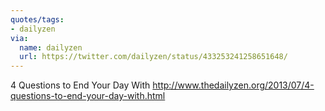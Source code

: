 ```yaml
---
quotes/tags:
- dailyzen
via:
  name: dailyzen
  url: https://twitter.com/dailyzen/status/433253241258651648/
---
```


4 Questions to End Your Day With http://www.thedailyzen.org/2013/07/4-questions-to-end-your-day-with.html
